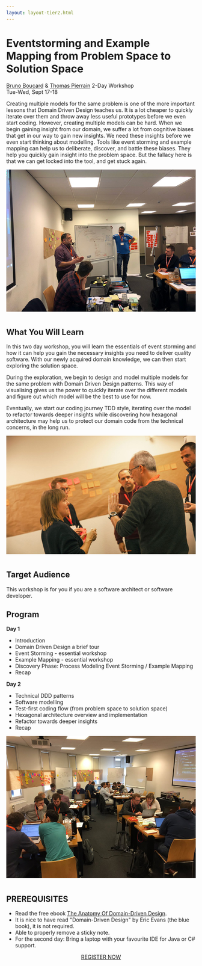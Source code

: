 ```yaml
---
layout: layout-tier2.html
---
```

<div class="container section workshop-single-page">
    <!-- begin workshop element -->
    <div class="row">
      <div class="col-xs-12 col-sm-2">
            <div class="speaker-container">
                <div class="co-workshop-img bruno-and-thomas no-hover"></div>
                </div>
            </div>
            <div class="col-xs-12 col-sm-8 content">
                <h1 class="section-header">Eventstorming and Example Mapping from Problem Space to Solution Space</h1>
                <span class="speaker-name"><a href="../speakers/bruno-boucard.html">Bruno Boucard</a> &amp; <a href="../speakers/thomas-pierrain.html">Thomas Pierrain</a></span>
                <span class="duration">2-Day Workshop<br>Tue-Wed, Sept 17-18</span>
                <p>Creating multiple models for the same problem is one of the more important lessons that Domain Driven Design teaches us. It is a lot cheaper to quickly iterate over them and throw away less useful prototypes before we even start coding. However, creating multiple models can be hard. When we begin gaining insight from our domain, we suffer a lot from cognitive biases that get in our way to gain new insights. We need these insights before we even start thinking about modelling. Tools like event storming and example mapping can help us to deliberate, discover, and battle these biases. They help you quickly gain insight into the problem space. But the fallacy here is that we can get locked into the tool, and get stuck again.</p>
                <img src="../img/workshop/Workshop-Bruno-Thomas-2.jpg" class="speaker--workshop-content-img" alt="" style="margin-bottom: 10px">
                <h2 class="speaker-subheader">What You Will Learn</h2>
                <p>In this two day workshop, you will learn the essentials of event storming and how it can help you gain the necessary insights you need to deliver quality software. With our newly acquired domain knowledge, we can then start exploring the solution space.</p>
                <p>During the exploration, we begin to design and model multiple models for the same problem with Domain Driven Design patterns. This way of visualising gives us the power to quickly iterate over the different models and figure out which model will be the best to use for now.</p>
                <p>Eventually, we start our coding journey TDD style, iterating over the model to refactor towards deeper insights while discovering how hexagonal architecture may help us to protect our domain code from the technical concerns, in the long run.</p>
                <img src="../img/workshop/Workshop-Bruno-Thomas-3.jpg" class="speaker--workshop-content-img" alt="" style="margin-bottom: 10px">
                <h2 class="speaker-subheader">Target Audience</h2>
                <p>This workshop is for you if you are a software architect or software developer.</p>
                <h2 class="speaker-subheader">Program</h2>
                <p><strong>Day 1</strong></p>
                <ul>
                    <li>Introduction</li>
                    <li>Domain Driven Design a brief tour</li>
                    <li>Event Storming - essential workshop</li>
                    <li>Example Mapping - essential workshop</li>
                    <li>Discovery Phase: Process Modeling Event Storming / Example Mapping</li>
                    <li>Recap</li>
                </ul>
                <p><strong>Day 2</strong></p>
                <ul>
                    <li>Technical DDD patterns</li>
                    <li>Software modelling</li>
                    <li>Test-first coding flow (from problem space to solution space)</li>
                    <li>Hexagonal architecture overview and implementation</li>
                    <li>Refactor towards deeper insights</li>
                    <li>Recap</li>
                </ul>
                <img src="../img/workshop/Workshop-Bruno-Thomas-1.jpg" class="speaker--workshop-content-img" alt="" style="margin-bottom: 10px">
                <h2 class="speaker-subheader">PREREQUISITES</h2>
                <ul>
                    <li>Read the free ebook <a href="https://leanpub.com/theanatomyofdomain-drivendesign">The Anatomy Of Domain-Driven Design</a>.</li>
                    <li>It is nice to have read "Domain-Driven Design" by Eric Evans (the blue book), it is not required.</li>
                    <li>Able to properly remove a sticky note.</li>
                    <li>For the second day: Bring a laptop with your favourite IDE for Java or C# support.</li>
                </ul>
                <div class="col-xs-12" align="center">
                    <a class="btn" href="https://ti.to/eddd/explore-ddd-2019">REGISTER NOW</a>
                </div>
            </div>
        </div>
    </div>
</div> <!-- container -->